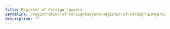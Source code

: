 ```yaml
---
title: Register of Foreign Lawyers
permalink: /registration-of-foreignlawyers/Register-of-Foreign-Lawyers/
description: ""
---
```

